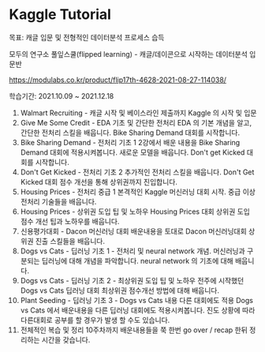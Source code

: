 # Kaggle Tutorial

목표: 캐글 입문 및 전형적인 데이터분석 프로세스 습득



모두의 연구소 풀잎스쿨(flipped learning) - 캐글/데이콘으로 시작하는 데이터분석 입문반

https://modulabs.co.kr/product/flip17th-4628-2021-08-27-114038/

학습기간: 2021.10.09 ~ 2021.12.18

1. Walmart Recruiting - 캐글 시작 및 베이스라인 제출까지
 Kaggle 의 시작 및 입문
2. Give Me Some Credit - EDA 기초 및 간단한 전처리
    EDA 의 기본 개념을 알고, 간단한 전처리 스킬을 배웁니다.
    Bike Sharing Demand 대회를 시작합니다.
3. Bike Sharing Demand - 전처리 기초 1
    2강에서 배운 내용을 Bike Sharing Demand 대회에 적용시켜봅니다.
    새로운 모델을 배웁니다.
    Don't get Kicked 대회를 시작합니다.
4. Don't Get Kicked - 전처리 기초 2
    추가적인 전처리 스킬을 배웁니다.
    Don't Get Kicked 대회 점수 개선을 통해 상위권까지 진입합니다.
5. Housing Prices - 전처리 중급 1
    본격적인 Kaggle 머신러닝 대회 시작. 중급 이상 전처리 기술들을 배웁니다.
6. Housing Prices - 상위권 도입 팁 및 노하우
    Housing Prices 대회 상위권 도입 점수 개선 팁과 노하우를 배웁니다.
7. 신용평가대회 - Dacon 머신러닝 대회
    배운내용을 토대로 Dacon 머신러닝대회 상위권 진출 스킬들을 배웁니다.
8. Dogs vs Cats - 딥러닝 기초 1 - 전처리 및 neural network 개념.
    머신러닝과 구분되는 딥러닝에 대해 개념을 파악합니다.
    neural network 의 기초에 대해 배웁니다.
9. Dogs vs Cats - 딥러닝 기초 2 - 최상위권 도입 팁 및 노하우
    전주에 시작했던 Dogs vs Cats 딥러닝 대회 최상위권 점수개선 방법에 대해 배웁니다.
10. Plant Seeding - 딥러닝 기초 3 - Dogs vs Cats 내용 다른 대회에도 적용
    Dogs vs Cats 에서 배운내용을 다른 딥러닝 대회에도 적용시켜봅니다. 진도 상황에 따라 다른대회로 공부를 할 경우가 발생 할 수도 있습니다.
11. 전체적인 복습 및 정리
     10주차까지 배운내용들을 쭉 한번 go over / recap 한뒤 정리하는 시간을 갖습니다.